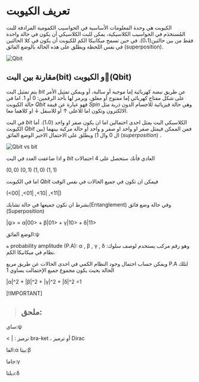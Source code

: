 # تعريف الكيوبت 
الكيوبت هي وحدة المعلومات الأساسية في الحواسيب الكمومية المرادفة للبت المُستخدَم في الحواسيب الكلاسيكية، يمكن للبت الكلاسيكي أن يكون في حالة واحدة فقط من بين حالتين(0،1). في حين تسمح ميكانيكا الكم للكيوبت أن يكون في كلا الحالتين في نفس اللحظة ويطلق على هذه الحالة بالوضع الفائق (superposition).



 ![Qbit ](~/images/QBit.png)




## مقارنة بين البت(bit) و الكيوبت(َQbit)

يتم تمثيل البت $bit$ عن طريق نبضة كهربائية إما موجبة أو سالبة، أو ويمكن تمثيل الأمر على شكل مفتاح كهربائي إما مفتوح أو مغلق، ويرمز لها بأحد الرقمين: $0$ أو $1$. اما في حالة الكيوبت $Qbit$ فهو عبارة عن قيمة $Spin$ وهي حالة فيزيائية للاجسام الدون ذرية مثل الالكترون وتكون اما للاعلى $↑$ او للاسفل $↓$ او كلاهما معا. 
 


في البت $bit$ الكلاسيكي البت يمثل احدى احتمالين اما ان يكون صفر او واحد (1،0). أما الكيوبت $Qbit$ فمن الممكن فيمثل صفر او واحد او صفر و واحد او حالة مركبة بينهما (بين ال 0 وال 1) ويطلق على الاحتمال الاخير الوضع الفائق $(superposition)$ .

 ![Qbit vs bit ](~/images/bit_vs_Qbit.jpeg)


و اذا ضاعفت العدد في البت $bit$ العادي فأنك ستحصل على 4 احتمالات 

$(0,0)$
$(0,1)$
$(1,0)$
$(1,1)$

اما في الكيوبت $Qbit$ فيمكن ان تكون في جميع الحالات في نفس الوقت
 
 
 (<00| ,<01| ,<10| ,<11|)
 
 بشرط ان تكون جميعها في حالة تشابك(Entanglement) وفي حالة وضع فائق (Superposition)  

|ψ> = α|00> + β|01> + γ|10> + δ|11>


 الوضع الفائق:ψ
 
 
ه probability amplitude (P.A):  α , β , γ , δ :وهو رقم مركب يستخدم لوصف سلوك نظام في ميكانيكا الكم.
 
 ويمكن حساب احتمال وجود النظام الكمي في احدى الحالات عن طريق مربع P.A لتلك الحالة بحيث يكون مجموع جميع الإحتمالت يساوي 1
 
 |α|^2 + |β|^2 + |γ|^2 + |δ|^2 =1 
 
 <PackageReference Include="Microsoft.DocAsCode.App" Version="2.60.0" />
 
 [!IMPORTANT]
 
 
 
 > ## ملحق:
 
 ساي:ψ


 <  |  : ترميز bra-ket ، أو ترميز Dirac 

 الفا:α
 بيتا:β

 جاما:γ 

 ديلتا:δ






 






